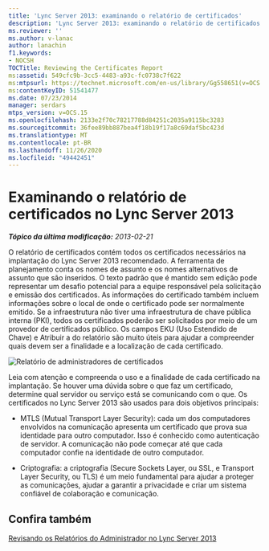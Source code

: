 ```yaml
---
title: 'Lync Server 2013: examinando o relatório de certificados'
description: 'Lync Server 2013: examinando o relatório de certificados.'
ms.reviewer: ''
ms.author: v-lanac
author: lanachin
f1.keywords:
- NOCSH
TOCTitle: Reviewing the Certificates Report
ms:assetid: 549cfc9b-3cc5-4483-a93c-fc0738c7f622
ms:mtpsurl: https://technet.microsoft.com/en-us/library/Gg558651(v=OCS.15)
ms:contentKeyID: 51541477
ms.date: 07/23/2014
manager: serdars
mtps_version: v=OCS.15
ms.openlocfilehash: 2133e2f70c78217788d84251c2035a9115bc3283
ms.sourcegitcommit: 36fee89bb887bea4f18b19f17a8c69daf5bc423d
ms.translationtype: MT
ms.contentlocale: pt-BR
ms.lasthandoff: 11/26/2020
ms.locfileid: "49442451"
---
```

# <a name="reviewing-the-certificates-report-in-lync-server-2013"></a>Examinando o relatório de certificados no Lync Server 2013

<div data-xmlns="http://www.w3.org/1999/xhtml">

<div class="topic" data-xmlns="http://www.w3.org/1999/xhtml" data-msxsl="urn:schemas-microsoft-com:xslt" data-cs="https://msdn.microsoft.com/">

<div data-asp="https://msdn2.microsoft.com/asp">



</div>

<div id="mainSection">

<div id="mainBody">

<span> </span>

_**Tópico da última modificação:** 2013-02-21_

O relatório de certificados contém todos os certificados necessários na implantação do Lync Server 2013 recomendado. A ferramenta de planejamento conta os nomes de assunto e os nomes alternativos de assunto que são inseridos. O texto padrão que é mantido sem edição pode representar um desafio potencial para a equipe responsável pela solicitação e emissão dos certificados. As informações do certificado também incluem informações sobre o local de onde o certificado pode ser normalmente emitido. Se a infraestrutura não tiver uma infraestrutura de chave pública interna (PKI), todos os certificados poderão ser solicitados por meio de um provedor de certificados público. Os campos EKU (Uso Estendido de Chave) e Atribuir a do relatório são muito úteis para ajudar a compreender quais devem ser a finalidade e a localização de cada certificado.

![Relatório de administradores de certificados](images/Gg558651.63a29335-d9e4-41ae-97ec-3c9d9fd30d8a(OCS.15).jpg "Relatório de administradores de certificados")

Leia com atenção e compreenda o uso e a finalidade de cada certificado na implantação. Se houver uma dúvida sobre o que faz um certificado, determine qual servidor ou serviço está se comunicando com o que. Os certificados no Lync Server 2013 são usados para dois objetivos principais:

  - MTLS (Mutual Transport Layer Security): cada um dos computadores envolvidos na comunicação apresenta um certificado que prova sua identidade para outro computador. Isso é conhecido como autenticação de servidor. A comunicação não pode começar até que cada computador confie na identidade de outro computador.

  - Criptografia: a criptografia (Secure Sockets Layer, ou SSL, e Transport Layer Security, ou TLS) é um meio fundamental para ajudar a proteger as comunicações, ajudar a garantir a privacidade e criar um sistema confiável de colaboração e comunicação.

<div>

## <a name="see-also"></a>Confira também


[Revisando os Relatórios do Administrador no Lync Server 2013](lync-server-2013-reviewing-the-administrator-reports.md)  
  

</div>

</div>

<span> </span>

</div>

</div>

</div>

